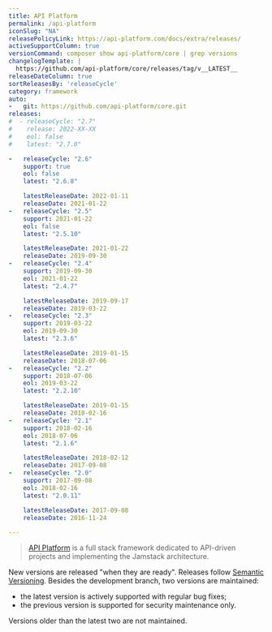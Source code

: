 ```yaml
---
title: API Platform
permalink: /api-platform
iconSlug: "NA"
releasePolicyLink: https://api-platform.com/docs/extra/releases/
activeSupportColumn: true
versionCommand: composer show api-platform/core | grep versions
changelogTemplate: |
  https://github.com/api-platform/core/releases/tag/v__LATEST__
releaseDateColumn: true
sortReleasesBy: 'releaseCycle'
category: framework
auto:
-   git: https://github.com/api-platform/core.git
releases:
#  - releaseCycle: "2.7"
#    release: 2022-XX-XX
#    eol: false
#    latest: "2.7.0"

-   releaseCycle: "2.6"
    support: true
    eol: false
    latest: "2.6.8"

    latestReleaseDate: 2022-01-11
    releaseDate: 2021-01-22
-   releaseCycle: "2.5"
    support: 2021-01-22
    eol: false
    latest: "2.5.10"

    latestReleaseDate: 2021-01-22
    releaseDate: 2019-09-30
-   releaseCycle: "2.4"
    support: 2019-09-30
    eol: 2021-01-22
    latest: "2.4.7"

    latestReleaseDate: 2019-09-17
    releaseDate: 2019-03-22
-   releaseCycle: "2.3"
    support: 2019-03-22
    eol: 2019-09-30
    latest: "2.3.6"

    latestReleaseDate: 2019-01-15
    releaseDate: 2018-07-06
-   releaseCycle: "2.2"
    support: 2018-07-06
    eol: 2019-03-22
    latest: "2.2.10"

    latestReleaseDate: 2019-01-15
    releaseDate: 2018-02-16
-   releaseCycle: "2.1"
    support: 2018-02-16
    eol: 2018-07-06
    latest: "2.1.6"

    latestReleaseDate: 2018-02-12
    releaseDate: 2017-09-08
-   releaseCycle: "2.0"
    support: 2017-09-08
    eol: 2018-02-16
    latest: "2.0.11"

    latestReleaseDate: 2017-09-08
    releaseDate: 2016-11-24

---
```


> [API Platform](https://api-platform.com/) is a full stack framework dedicated to API-driven projects and implementing the Jamstack architecture.

New versions are released "when they are ready". Releases follow [Semantic Versioning](https://semver.org/). Besides the development branch, two versions are maintained:

- the latest version is actively supported with regular bug fixes;
- the previous version is supported for security maintenance only.

Versions older than the latest two are not maintained.

